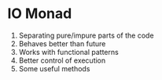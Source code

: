 # IO Monad

1. Separating pure/impure parts of the code
2. Behaves better than future
3. Works with functional patterns
4. Better control of execution
5. Some useful methods